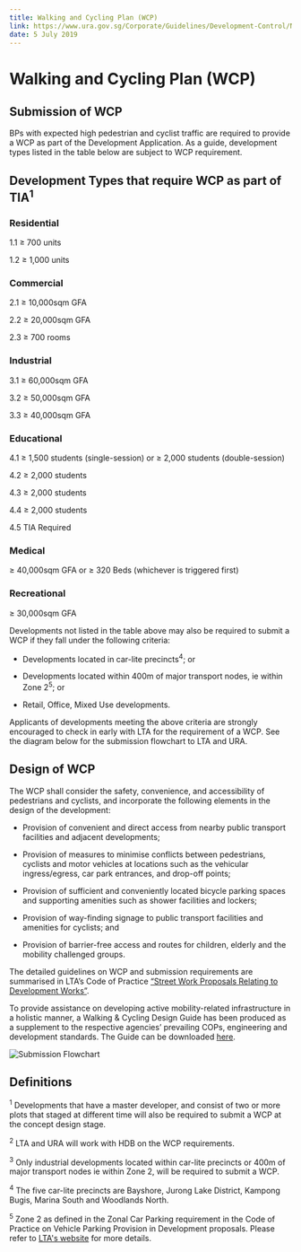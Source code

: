 ```yaml
---
title: Walking and Cycling Plan (WCP)
link: https://www.ura.gov.sg/Corporate/Guidelines/Development-Control/Non-Residential/Business-Park/WCP
date: 5 July 2019
---
```


# Walking and Cycling Plan (WCP)



## Submission of WCP



BPs with expected high pedestrian and cyclist traffic are required to provide a WCP as part of the Development Application. As a guide, development types listed in the table below are subject to WCP requirement.



## Development Types that require WCP as part of TIA<sup>1</sup>



### Residential 

1.1 ≥ 700 units

1.2 ≥ 1,000 units



### Commercial

2.1 ≥ 10,000sqm GFA

2.2 ≥ 20,000sqm GFA

2.3 ≥ 700 rooms



### Industrial

3.1 ≥ 60,000sqm GFA

3.2 ≥ 50,000sqm GFA

3.3 ≥ 40,000sqm GFA



### Educational

4.1 ≥ 1,500 students (single-session) or ≥ 2,000 students (double-session)

4.2 ≥ 2,000 students

4.3 ≥ 2,000 students

4.4 ≥ 2,000 students

4.5 TIA Required



### Medical

≥ 40,000sqm GFA or ≥ 320 Beds (whichever is triggered first)



### Recreational

≥ 30,000sqm GFA



Developments not listed in the table above may also be required to submit a WCP if they fall under the following criteria:



- Developments located in car-lite precincts<sup>4</sup>; or

- Developments located within 400m of major transport nodes, ie within Zone 2<sup>5</sup>; or

- Retail, Office, Mixed Use developments.



Applicants of developments meeting the above criteria are strongly encouraged to check in early with LTA for the requirement of a WCP. See the diagram below for the submission flowchart to LTA and URA.



## Design of WCP



The WCP shall consider the safety, convenience, and accessibility of pedestrians and cyclists, and incorporate the following elements in the design of the development:



- Provision of convenient and direct access from nearby public transport facilities and adjacent developments;

- Provision of measures to minimise conflicts between pedestrians, cyclists and motor vehicles at locations such as the vehicular ingress/egress, car park entrances, and drop-off points;

- Provision of sufficient and conveniently located bicycle parking spaces and supporting amenities such as shower facilities and lockers;

- Provision of way-finding signage to public transport facilities and amenities for cyclists; and

- Provision of barrier-free access and routes for children, elderly and the mobility challenged groups.



The detailed guidelines on WCP and submission requirements are summarised in LTA’s Code of Practice [“Street Work Proposals Relating to Development Works”](https://www.lta.gov.sg/content/ltaweb/en/industry-matters/development-and-building-and-construction-and-utility-works/street-proposals.html).



To provide assistance on developing active mobility-related infrastructure in a holistic manner, a Walking & Cycling Design Guide has been produced as a supplement to the respective agencies’ prevailing COPs, engineering and development standards. The Guide can be downloaded [here](https://www.lta.gov.sg/content/ltaweb/en/walk-cycle-ride/WCP.html).



![Submission Flowchart](https://www.ura.gov.sg/-/media/Corporate/Guidelines/Development-control/Others/WCP.jpg)



## Definitions



<sup>1</sup> Developments that have a master developer, and consist of two or more plots that staged at different time will also be required to submit a WCP at the concept design stage.



<sup>2</sup> LTA and URA will work with HDB on the WCP requirements.



<sup>3</sup> Only industrial developments located within car-lite precincts or 400m of major transport nodes ie within Zone 2, will be required to submit a WCP.



<sup>4</sup> The five car-lite precincts are Bayshore, Jurong Lake District, Kampong Bugis, Marina South and Woodlands North.



<sup>5</sup> Zone 2 as defined in the Zonal Car Parking requirement in the Code of Practice on Vehicle Parking Provision in Development proposals. Please refer to [LTA's website](https://www.lta.gov.sg/content/ltaweb/en/industry-matters/development-and-building-and-construction-and-utility-works/vehicle-parking.html) for more details.




